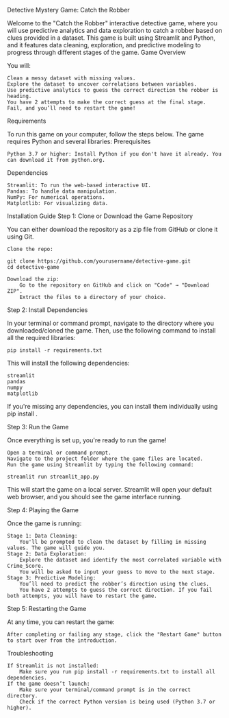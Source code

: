 Detective Mystery Game: Catch the Robber

Welcome to the "Catch the Robber" interactive detective game, where you will use predictive analytics and data exploration to catch a robber based on clues provided in a dataset. This game is built using Streamlit and Python, and it features data cleaning, exploration, and predictive modeling to progress through different stages of the game.
Game Overview

You will:

    Clean a messy dataset with missing values.
    Explore the dataset to uncover correlations between variables.
    Use predictive analytics to guess the correct direction the robber is heading.
    You have 2 attempts to make the correct guess at the final stage. Fail, and you’ll need to restart the game!

Requirements

To run this game on your computer, follow the steps below. The game requires Python and several libraries:
Prerequisites

    Python 3.7 or higher: Install Python if you don't have it already. You can download it from python.org.

Dependencies

    Streamlit: To run the web-based interactive UI.
    Pandas: To handle data manipulation.
    NumPy: For numerical operations.
    Matplotlib: For visualizing data.

Installation Guide
Step 1: Clone or Download the Game Repository

You can either download the repository as a zip file from GitHub or clone it using Git.

    Clone the repo:

    git clone https://github.com/yourusername/detective-game.git
    cd detective-game

    Download the zip:
        Go to the repository on GitHub and click on "Code" → "Download ZIP".
        Extract the files to a directory of your choice.

Step 2: Install Dependencies

In your terminal or command prompt, navigate to the directory where you downloaded/cloned the game. Then, use the following command to install all the required libraries:

    pip install -r requirements.txt

This will install the following dependencies:

    streamlit
    pandas
    numpy
    matplotlib

If you're missing any dependencies, you can install them individually using pip install <library>.

Step 3: Run the Game

Once everything is set up, you're ready to run the game!

    Open a terminal or command prompt.
    Navigate to the project folder where the game files are located.
    Run the game using Streamlit by typing the following command:

    streamlit run streamlit_app.py

This will start the game on a local server. Streamlit will open your default web browser, and you should see the game interface running.

Step 4: Playing the Game

Once the game is running:

    Stage 1: Data Cleaning:
        You'll be prompted to clean the dataset by filling in missing values. The game will guide you.
    Stage 2: Data Exploration:
        Explore the dataset and identify the most correlated variable with Crime_Score.
        You will be asked to input your guess to move to the next stage.
    Stage 3: Predictive Modeling:
        You’ll need to predict the robber’s direction using the clues.
        You have 2 attempts to guess the correct direction. If you fail both attempts, you will have to restart the game.

Step 5: Restarting the Game

At any time, you can restart the game:

    After completing or failing any stage, click the "Restart Game" button to start over from the introduction.

Troubleshooting

    If Streamlit is not installed:
        Make sure you run pip install -r requirements.txt to install all dependencies.
    If the game doesn’t launch:
        Make sure your terminal/command prompt is in the correct directory.
        Check if the correct Python version is being used (Python 3.7 or higher).

